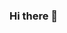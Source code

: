 ### Hi there 👋

<!--
**lazzmoyano/lazzmoyano** is a ✨ _special_ ✨ repository because its `README.md` (this file) appears on your GitHub profile.



##- 🌱 Estoy estudiando en el Centro Educativo Santo Domingo
##- 📫 Contacto: lazaromoyanomarcon@gmail.com
##- 😄 Mis pronombres son: He/his
##- ⚡ Algo sobre mi es que me encanta la musica y la pintura
